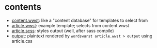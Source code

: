 # contents
- [content.wwst](content.wwst): like a "content database" for templates to select from
- [article.wwst](article.wwst): example template; selects from content.wwst
- [article.scss](article.scss): styles output (well, after sass compile)
- [output](output): plaintext rendered by `wordswurst article.wwst > output` using article.css

